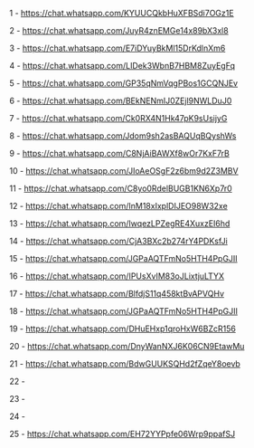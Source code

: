 1 - 	https://chat.whatsapp.com/KYUUCQkbHuXFBSdi7OGz1E
	
2 - 	https://chat.whatsapp.com/JuyR4znEMGe14x89bX3xl8
	
3 - 	https://chat.whatsapp.com/E7iDYuyBkMl15DrKdlnXm6
	
4 - 	https://chat.whatsapp.com/LIDek3WbnB7HBM8ZuyEgFq
	
5 - 	https://chat.whatsapp.com/GP35qNmVqgPBos1GCQNJEv
	
6 - 	https://chat.whatsapp.com/BEkNENmIJ0ZEjl9NWLDuJ0
	
7 - 	https://chat.whatsapp.com/Ck0RX4N1Hk47pK9sUsijyG
	
8 - 	https://chat.whatsapp.com/Jdom9sh2asBAQUqBQyshWs
	
9 - 	https://chat.whatsapp.com/C8NjAiBAWXf8wOr7KxF7rB
	
10 - 	https://chat.whatsapp.com/JIoAeOSgF2z6bm9d2Z3MBV
	
11 - 	https://chat.whatsapp.com/C8yo0RdelBUGB1KN6Xp7r0
	
12 - 	https://chat.whatsapp.com/InM18xIxplDIJEO98W32xe
	
13 - 	https://chat.whatsapp.com/IwqezLPZegRE4XuxzEI6hd
	
14 - 	https://chat.whatsapp.com/CjA3BXc2b274rY4PDKsfJi
	
15 - 	https://chat.whatsapp.com/JGPaAQTFmNo5HTH4PpGJII
	
16 - 	https://chat.whatsapp.com/IPUsXvIM83oJLixtjuLTYX
	
17 - 	https://chat.whatsapp.com/BlfdjS11q458ktBvAPVQHv
	
18 - 	https://chat.whatsapp.com/JGPaAQTFmNo5HTH4PpGJII
	
19 - 	https://chat.whatsapp.com/DHuEHxp1qroHxW6BZcR156
	
20 - 	https://chat.whatsapp.com/DnyWanNXJ6K06CN9EtawMu
	
21 - 	https://chat.whatsapp.com/BdwGUUKSQHd2fZqeY8oevb
	
22 - 	
	
23 - 	
	
24 - 	
	
25 - 	https://chat.whatsapp.com/EH72YYPpfe06Wrp9ppafSJ
	

	

